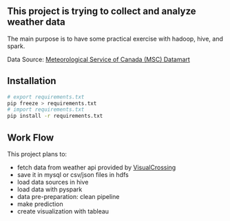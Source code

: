 ## This project is trying to collect and analyze weather data

The main purpose is to have some practical exercise with hadoop, hive, and spark.

Data Source: [Meteorological Service of Canada (MSC) Datamart](https://eccc-msc.github.io/open-data/msc-datamart/readme_en/)

## Installation

```sh
# export requirements.txt
pip freeze > requirements.txt
# import requirements.txt
pip install -r requirements.txt
```

## Work Flow

This project plans to:

- fetch data from weather api provided by [VisualCrossing](https://www.visualcrossing.com)
- save it in mysql or csv/json files in hdfs
- load data sources in hive
- load data with pyspark
- data pre-preparation: clean pipeline
- make prediction
- create visualization with tableau